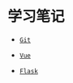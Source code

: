 # 学习笔记

- [`Git`](https://github.com/doraven/learn/blob/master/Git.md)

- [`Vue`](https://github.com/doraven/learn/blob/master/Vue.md)

- [`Flask`](https://github.com/doraven/learn/blob/master/Flask.md)
